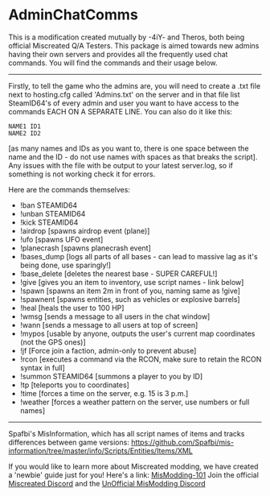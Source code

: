 # AdminChatComms

This is a modification created mutually by -4iY- and Theros, both being official Miscreated Q/A Testers.
This package is aimed towards new admins having their own servers and provides all the frequently used chat commands. You will find the commands and their usage below.

---

Firstly, to tell the game who the admins are, you will need to create a .txt file next to hosting.cfg called 'Admins.txt' on the server and in that file list SteamID64's of every admin and user you want to have access to the commands EACH ON A SEPARATE LINE. You can also do it like this:
```
NAME1 ID1
NAME2 ID2
```
[as many names and IDs as you want to, there is one space between the name and the ID - do not use names with spaces as that breaks the script].
Any issues with the file with be output to your latest server.log, so if something is not working check it for errors.


Here are the commands themselves:

- !ban STEAMID64
- !unban STEAMID64
- !kick STEAMID64
- !airdrop [spawns airdrop event (plane)]
- !ufo [spawns UFO event]
- !planecrash [spawns planecrash event]
- !bases_dump [logs all parts of all bases - can lead to massive lag as it's being done, use sparingly!]
- !base_delete [deletes the nearest base - SUPER CAREFUL!]
- !give [gives you an item to inventory, use script names - link below]
- !spawn [spawns an item 2m in front of you, naming same as !give]
- !spawnent [spawns entities, such as vehicles or explosive barrels]
- !heal [heals the user to 100 HP]
- !wmsg [sends a message to all users in the chat window]
- !wann [sends a message to all users at top of screen]
- !mypos [usable by anyone, outputs the user's current map coordinates (not the GPS ones)]
- !jf [Force join a faction, admin-only to prevent abuse]
- !rcon [executes a command via the RCON, make sure to retain the RCON syntax in full]
- !summon STEAMID64 [summons a player to you by ID]
- !tp [teleports you to coordinates]
- !time [forces a time on the server, e.g. 15 is 3 p.m.]
- !weather [forces a weather pattern on the server, use numbers or full names]

---

Spafbi's MisInformation, which has all script names of items and tracks differences between game versions: 
https://github.com/Spafbi/mis-information/tree/master/info/Scripts/Entities/Items/XML

If you would like to learn more about Miscreated modding, we have created a 'newbie' guide just for you!
Here's a link: [MisModding-101](https://github.com/MisModding/MisModding-101)
Join the official [Miscreated Discord](https://discord.gg/Miscreated) and the [UnOfficial MisModding Discord](https://discord.gg/ttdzgzp)
